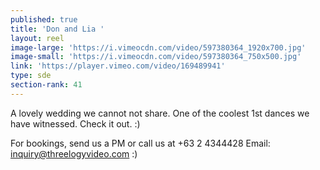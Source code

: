 ```yaml
---
published: true
title: 'Don and Lia '
layout: reel
image-large: 'https://i.vimeocdn.com/video/597380364_1920x700.jpg'
image-small: 'https://i.vimeocdn.com/video/597380364_750x500.jpg'
link: 'https://player.vimeo.com/video/169489941'
type: sde
section-rank: 41
---
```

A lovely wedding we cannot not share. One of the coolest 1st dances we have witnessed. Check it out. :)

For bookings, send us a PM or call us at +63 2 4344428
Email: inquiry@threelogyvideo.com :)